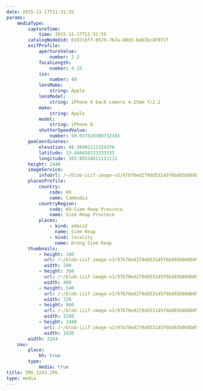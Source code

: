 ```yaml
---
date: 2015-11-17T11:31:55
params:
    mediaType:
        captureTime:
            time: 2015-11-17T11:31:55
        catalogNodeUid: 0197cbff-0570-763a-80d3-b463bc45971f
        exifProfile:
            apertureValue:
                number: 2.2
            focalLength:
                number: 4.15
            iso:
                number: 40
            lensMake:
                string: Apple
            lensModel:
                string: iPhone 6 back camera 4.15mm f/2.2
            make:
                string: Apple
            model:
                string: iPhone 6
            shutterSpeedValue:
                number: 50.037529300732345
        geoCoordinates:
            elevation: 49.30902111324376
            latitude: 13.444458333333333
            longitude: 103.85518611111111
        height: 2448
        imageService:
            infoUrl: /~/blob-iiif-image-v3/97b70ed279dd53145f6bd03b068b05e01db099cd18c1974e35e3e3000ac720c7/info.json
        placesProfile:
            country:
                code: KH
                name: Cambodia
            countryRegion:
                code: KH-Siem Reap Province
                name: Siem Reap Province
            places:
                - kind: admin2
                  name: Siem Reap
                - kind: locality
                  name: Krong Siem Reap
        thumbnails:
            - height: 180
              url: /~/blob-iiif-image-v3/97b70ed279dd53145f6bd03b068b05e01db099cd18c1974e35e3e3000ac720c7/full/240%2C180/0/default.jpg
              width: 240
            - height: 360
              url: /~/blob-iiif-image-v3/97b70ed279dd53145f6bd03b068b05e01db099cd18c1974e35e3e3000ac720c7/full/480%2C360/0/default.jpg
              width: 480
            - height: 540
              url: /~/blob-iiif-image-v3/97b70ed279dd53145f6bd03b068b05e01db099cd18c1974e35e3e3000ac720c7/full/720%2C540/0/default.jpg
              width: 720
            - height: 960
              url: /~/blob-iiif-image-v3/97b70ed279dd53145f6bd03b068b05e01db099cd18c1974e35e3e3000ac720c7/full/1280%2C960/0/default.jpg
              width: 1280
            - height: 1440
              url: /~/blob-iiif-image-v3/97b70ed279dd53145f6bd03b068b05e01db099cd18c1974e35e3e3000ac720c7/full/1920%2C1440/0/default.jpg
              width: 1920
        width: 3264
    nav:
        place:
            kh: true
        type:
            media: true
title: IMG_1243.JPG
type: media
---
```

